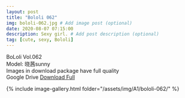 ```yaml
---
layout: post
title: "Bololi 062"
img: bololi-062.jpg # Add image post (optional)
date: 2020-08-07 07:15:00
description: Sexy girl. # Add post description (optional)
tag: [cute, sexy, Bololi]
---
```

BoLoli Vol.062  
Model: 晓茜sunny                                      
Images in download package have full quality                    
Google Drive [Download Full](http://gestyy.com/ewPoQh)

{% include image-gallery.html folder="/assets/img/A1/bololi-062/" %}
